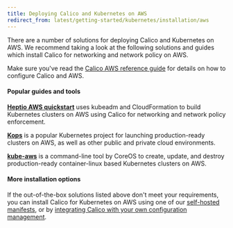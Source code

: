 ```yaml
---
title: Deploying Calico and Kubernetes on AWS
redirect_from: latest/getting-started/kubernetes/installation/aws
---
```


There are a number of solutions for deploying Calico and Kubernetes on AWS.  We recommend taking
a look at the following solutions and guides which install Calico for networking and network policy on AWS.

Make sure you've read the [Calico AWS reference guide][aws-reference] for details on how to configure Calico and AWS.

#### Popular guides and tools

**[Heptio AWS quickstart][heptio]** uses kubeadm and CloudFormation to build Kubernetes clusters on AWS using Calico
for networking and network policy enforcement.


**[Kops][kops]** is a popular Kubernetes project for launching production-ready clusters on AWS,
as well as other public and private cloud environments.


**[kube-aws][kube-aws]** is a command-line tool by CoreOS to create, update, and destroy production-ready
container-linux based Kubernetes clusters on AWS.

#### More installation options

If the out-of-the-box solutions listed above don't meet your requirements, you can install Calico for Kubernetes
on AWS using one of our [self-hosted manifests][self-hosted], or by [integrating Calico with your own configuration management][integration-guide].

[heptio]: https://github.com/heptio/aws-quickstart/
[kops]: https://github.com/kubernetes/kops/blob/master/docs/networking.md#calico-example-for-cni-and-network-policy
[kube-aws]: https://github.com/coreos/kube-aws/#getting-started

[self-hosted]: hosted
[integration-guide]: integration

[aws-reference]: {{site.baseurl}}/{{page.version}}/reference/public-cloud/aws
